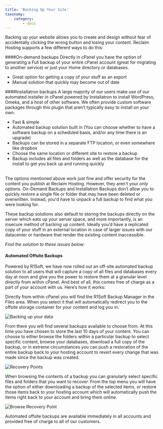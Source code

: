 ```yaml
---
title: 'Backing Up Your Site'
taxonomy:
    category:
        - docs
---
```


Backing up your website allows you to create and design without fear of accidentally clicking the wrong button and losing your content. Reclaim Hosting supports a few different ways to do this: 

####On-demand backups 
Directly in cPanel you have the option of generating a Full backup of your entire cPanel account (great for migrating to another service) or just your Home directory or databases. 

- Great option for getting a copy of your stuff as an export
- Manual solution that quickly may become out of date


####Installatron backups
A large majority of our users make use of our automated installer in cPanel powered by Installatron to install WordPress, Omeka, and a host of other software. We often provide custom software packages through this plugin that aren’t typically easy to install on your own.

- Fast & simple
- Automated backup solution built in (You can choose whether to have a software backup on a scheduled basis, and/or any time there is an upgrade)
- Backups can be stored in a separate FTP location, or even somewhere like dropbox
- Choose the same location or different site to restore a backup 
- Backup includes all files and folders as well as the database for the install to get you back up and running quickly
<br><br>


The options mentioned above work just fine and offer security for the content you publish at Reclaim Hosting. However, they aren't your *only* options. On-Demand Backups and Installatron Backups don't allow you to quickly restore a single file or folder that may have been deleted or overwritten. Instead, you'd have to unpack a full backup to find what you were looking for. 


These backup solutions also default to storing the backups directly on the server which eats up your server space, and more importantly, is an insecure method of backing up content. Ideally you’d have a replicated copy of your stuff in an external location in case of larger issues with our datacenter or hardware that render the existing content inaccessible.

*Find the solution to these issues below*:

#### Automated Offsite Backups

Powered by R1Soft, we have now rolled out an off-site automated backup solution to all users that will capture a copy of all files and databases every day at noon and give you the power to restore them at a granular level directly from within cPanel. And best of all, this comes free of charge as a part of your account with us. Here’s how it works:

Directly from within cPanel you will find the R1Soft Backup Manager in the Files area. When you select it that will automatically redirect you to the offsite storage container for your content and log you in.

![Backing up your data](http://i1071.photobucket.com/albums/u516/Brumface/Screen%20Shot%202015-08-08%20at%2011.50.57%20AM_zpspn8kvpzl.png)

From there you will find several backups available to choose from. At this time you have chosen to store the last 10 days of your content. You can choose to either browse the folders within a particular backup to select specific content, browse your databases, download a full copy of the backup, or in extreme circumstances you can push a restoration of the entire backup back to your hosting account to revert every change that was made since the backup was created.

![Recovery Points](http://i1071.photobucket.com/albums/u516/Brumface/Screen%20Shot%202015-08-08%20at%201.09.52%20PM_zpsuuu3mbdk.png)

When browsing the contents of a backup you can granularly select specific files and folders that you want to recover. From the top menu you will have the option of either downloading a backup of the selected items, or restore those items back to your hosting account which will automatically push the items right back to your account and bring them online.

![Browse Recovery Point](http://i1071.photobucket.com/albums/u516/Brumface/Screen%20Shot%202015-08-08%20at%201.10.09%20PM_zpsu5jzcakq.png)

Automated offsite backups are available immediately in all accounts and provided free of charge to all of our customers.